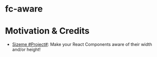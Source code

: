 # fc-aware

# Motivation & Credits

- [Sizeme #Project#](https://github.com/ctrlplusb/react-sizeme): Make your React Components aware of their width and/or height!
